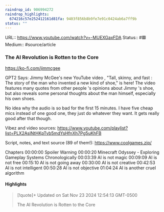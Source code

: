 ```yaml
---
raindrop_id: 906994272
raindrop_highlights:
  674216c57e252412161d81fa: 9403f856b8b9fe7e91c0424ab6a7ff9b
status: ""
---
```


URL:: https://www.youtube.com/watch?v=-MUEXGaxFDA
Status:: #🟥
Medium:: #source/article


### The AI Revolution is Rotten to the Core

https://ko-fi.com/jimmcgee

GPT2 Says: Jimmy McGee&#39;s new YouTube video , &quot;Tall, skinny, and fast : The story of the man who invented a new kind of shoe,&quot; is here! The video features many quotes from other people &#39;s opinions about Jimmy &#39;s shoe, but also reveals some personal thoughts about the man himself, especially his own shoes.

No idea why the audio is so bad for the first 15 minutes. I have five cheap mics instead of one good one, they just do whatever they want. It gets really good after that though.

Vibez and video sources: https://www.youtube.com/playlist?list=PLX2AslNtHKpTvb5mdYsHfnXh7Pg5uKhFB

Script, notes, and text source (89 of them!): https://www.coolgames.zip/

Chapters
00:00:00 Spoiler Warning
00:00:20 Minecraft Odyssey - Exploring Gameplay Systems Chronologically
00:03:39 AI is not magic
00:09:09 AI is not free
00:15:10 AI is not going away
00:30:00 AI is not creative
00:42:53 AI is not intelligent
00:50:28 AI is not objective
01:04:24 AI is another cruel algorithm

#### Highlights

> [!quote]+ Updated on Sat Nov 23 2024 12:54:13 GMT-0500
>
> The AI Revolution is Rotten to the Core
